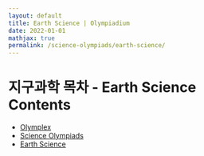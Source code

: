 ```yaml
---
layout: default
title: Earth Science | Olympiadium
date: 2022-01-01
mathjax: true
permalink: /science-olympiads/earth-science/
---
```

<h1>지구과학 목차 - Earth Science Contents</h1>
<ul class="breadcrumb">
	<li><a href="{{ site.homeurl }}">Olymplex</a></li> 
	<li><a href="{{ site.homeurl }}science-olympiads/">Science Olympiads</a></li> 
	<li><a href="{{ site.homeurl }}science-olympiads/earth-science/">Earth Science</a></li>
</ul>
